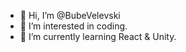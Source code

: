 - 👋 Hi, I’m @BubeVelevski
- 👀 I’m interested in coding.
- 🌱 I’m currently learning React & Unity.
<!--- - 💞️ I’m looking to collaborate on --->

<!---
BubeVelevski/BubeVelevski is a ✨ special ✨ repository because its `README.md` (this file) appears on your GitHub profile.
You can click the Preview link to take a look at your changes.
--->
